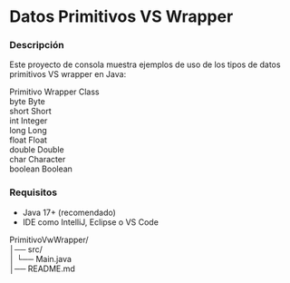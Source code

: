 # Datos Primitivos VS Wrapper

### Descripción

Este proyecto de consola muestra ejemplos de uso de los tipos de datos primitivos VS wrapper en Java:

Primitivo&#x20;                                        Wrapper Class\
byte&#x20;                                                       Byte\
short&#x20;                                                     Short\
int&#x20;                                                          Integer\
long&#x20;                                                       Long\
float&#x20;                                                      Float\
double&#x20;                                                  Double\
char&#x20;                                                      Character\
boolean&#x20;                                                Boolean

### Requisitos

* Java 17+ (recomendado)
* IDE como IntelliJ, Eclipse o VS Code

PrimitivoVwWrapper/\
│── src/\
│ └── Main.java\
│── README.md
